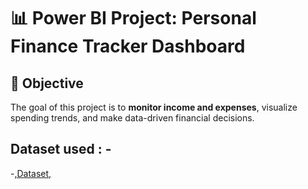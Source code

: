 # 📊 Power BI Project: Personal Finance Tracker Dashboard  
## 🎯 Objective  
The goal of this project is to **monitor income and expenses**, visualize spending trends, and make data-driven financial decisions.  
## Dataset used : -
-<a href="https://github.com/Maithu-2001/Power-Bi---Personal-Finance-Dashboard/blob/main/Personal%20Finance%20Tracker%20Dahboard%20Data.xlsx">,Dataset,</a>

